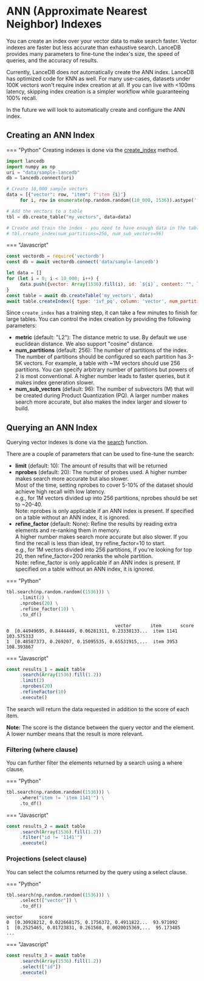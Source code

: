 # ANN (Approximate Nearest Neighbor) Indexes

You can create an index over your vector data to make search faster.
Vector indexes are faster but less accurate than exhaustive search.
LanceDB provides many parameters to fine-tune the index's size, the speed of queries, and the accuracy of results.

Currently, LanceDB does *not* automatically create the ANN index.
LanceDB has optimized code for KNN as well. For many use-cases, datasets under 100K vectors won't require index creation at all.
If you can live with <100ms latency, skipping index creation is a simpler workflow while guaranteeing 100% recall.

In the future we will look to automatically create and configure the ANN index.

## Creating an ANN Index

=== "Python"
Creating indexes is done via the [create_index](https://lancedb.github.io/lancedb/python/#lancedb.table.LanceTable.create_index) method.

```python
import lancedb
import numpy as np
uri = "data/sample-lancedb"
db = lancedb.connect(uri)

# Create 10,000 sample vectors
data = [{"vector": row, "item": f"item {i}"}
     for i, row in enumerate(np.random.random((10_000, 1536)).astype('float32'))]

# Add the vectors to a table
tbl = db.create_table("my_vectors", data=data)

# Create and train the index - you need to have enough data in the table for an effective training step
# tbl.create_index(num_partitions=256, num_sub_vectors=96)
```

=== "Javascript"
```javascript
const vectordb = require('vectordb')
const db = await vectordb.connect('data/sample-lancedb')

let data = []
for (let i = 0; i < 10_000; i++) {
     data.push({vector: Array(1536).fill(i), id: `${i}`, content: "", longId: `${i}`},)
}
const table = await db.createTable('my_vectors', data)
await table.createIndex({ type: 'ivf_pq', column: 'vector', num_partitions: 256, num_sub_vectors: 96 })
```

Since `create_index` has a training step, it can take a few minutes to finish for large tables. You can control the index
creation by providing the following parameters:

- **metric** (default: "L2"): The distance metric to use. By default we use euclidean distance. We also support "cosine" distance.
- **num_partitions** (default: 256): The number of partitions of the index. The number of partitions should be configured so each partition has 3-5K vectors. For example, a table
with ~1M vectors should use 256 partitions. You can specify arbitrary number of partitions but powers of 2 is most conventional.
A higher number leads to faster queries, but it makes index generation slower.
- **num_sub_vectors** (default: 96): The number of subvectors (M) that will be created during Product Quantization (PQ). A larger number makes
search more accurate, but also makes the index larger and slower to build.

## Querying an ANN Index

Querying vector indexes is done via the [search](https://lancedb.github.io/lancedb/python/#lancedb.table.LanceTable.search) function.

There are a couple of parameters that can be used to fine-tune the search:

- **limit** (default: 10): The amount of results that will be returned
- **nprobes** (default: 20): The number of probes used. A higher number makes search more accurate but also slower.<br/>
Most of the time, setting nprobes to cover 5-10% of the dataset should achieve high recall with low latency.<br/>
e.g., for 1M vectors divided up into 256 partitions, nprobes should be set to ~20-40.<br/>
Note: nprobes is only applicable if an ANN index is present. If specified on a table without an ANN index, it is ignored.
- **refine_factor** (default: None): Refine the results by reading extra elements and re-ranking them in memory.<br/>
A higher number makes search more accurate but also slower. If you find the recall is less than ideal, try refine_factor=10 to start.<br/>
e.g., for 1M vectors divided into 256 partitions, if you're looking for top 20, then refine_factor=200 reranks the whole partition.<br/>
Note: refine_factor is only applicable if an ANN index is present. If specified on a table without an ANN index, it is ignored.

=== "Python"
```python
tbl.search(np.random.random((1536))) \
     .limit(2) \
     .nprobes(20) \
     .refine_factor(10) \
     .to_df()
```

```
                                        vector       item       score
0  [0.44949695, 0.8444449, 0.06281311, 0.23338133...  item 1141  103.575333
1  [0.48587373, 0.269207, 0.15095535, 0.65531915,...  item 3953  108.393867
```

=== "Javascript"
```javascript
const results_1 = await table
     .search(Array(1536).fill(1.2))
     .limit(2)
     .nprobes(20)
     .refineFactor(10)
     .execute()
```

The search will return the data requested in addition to the score of each item.

**Note:** The score is the distance between the query vector and the element. A lower number means that the result is more relevant.

### Filtering (where clause)

You can further filter the elements returned by a search using a where clause.

=== "Python"
```python
tbl.search(np.random.random((1536))) \
     .where("item != 'item 1141'") \
     .to_df()
```

=== "Javascript"
```javascript
const results_2 = await table
     .search(Array(1536).fill(1.2))
     .filter("id != '1141'")
     .execute()
```

### Projections (select clause)

You can select the columns returned by the query using a select clause.

=== "Python"
```python
tbl.search(np.random.random((1536))) \
     .select(["vector"]) \
     .to_df()
```
```
vector      score
0  [0.30928212, 0.022668175, 0.1756372, 0.4911822...  93.971092
1  [0.2525465, 0.01723831, 0.261568, 0.0020015369,...  95.173485
...
```

=== "Javascript"
```javascript
const results_3 = await table
     .search(Array(1536).fill(1.2))
     .select(["id"])
     .execute()
```
